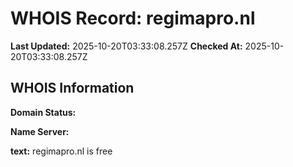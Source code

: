 # WHOIS Record: regimapro.nl

**Last Updated:** 2025-10-20T03:33:08.257Z
**Checked At:** 2025-10-20T03:33:08.257Z

## WHOIS Information

**Domain Status:** 

**Name Server:** 

**text:** regimapro.nl is free

